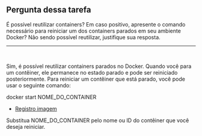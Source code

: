## Pergunta dessa tarefa
É possível reutilizar containers? Em caso positivo, apresente o comando necessário para reiniciar um dos containers parados em seu ambiente Docker? Não sendo possível reutilizar, justifique sua resposta.

---

<br>

Sim, é possível reutilizar containers parados no Docker. Quando você para um contêiner, ele permanece no estado parado e pode ser reiniciado posteriormente. Para reiniciar um contêiner que está parado, você pode usar o seguinte comando:

docker start NOME_DO_CONTAINER

- [Registro imagem](Spritn%204/evidencias/docker-start.png)

Substitua NOME_DO_CONTAINER pelo nome ou ID do contêiner que você deseja reiniciar.


